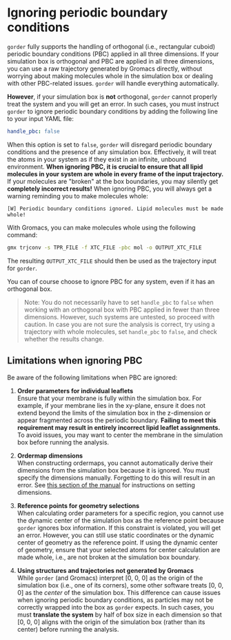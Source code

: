 # Ignoring periodic boundary conditions

`gorder` fully supports the handling of orthogonal (i.e., rectangular cuboid) periodic boundary conditions (PBC) applied in all three dimensions. If your simulation box is orthogonal and PBC are applied in all three dimensions, you can use a raw trajectory generated by Gromacs directly, without worrying about making molecules whole in the simulation box or dealing with other PBC-related issues. `gorder` will handle everything automatically.

**However**, if your simulation box is **not** orthogonal, `gorder` cannot properly treat the system and you will get an error. In such cases, you must instruct `gorder` to ignore periodic boundary conditions by adding the following line to your input YAML file:

```yaml
handle_pbc: false
```

When this option is set to `false`, `gorder` will disregard periodic boundary conditions and the presence of any simulation box. Effectively, it will treat the atoms in your system as if they exist in an infinite, unbound environment. **When ignoring PBC, it is crucial to ensure that all lipid molecules in your system are whole in every frame of the input trajectory.** If your molecules are "broken" at the box boundaries, you may silently get **completely incorrect results!** When ignoring PBC, you will always get a warning reminding you to make molecules whole:

```text
[W] Periodic boundary conditions ignored. Lipid molecules must be made whole!
```

With Gromacs, you can make molecules whole using the following command:

```bash
gmx trjconv -s TPR_FILE -f XTC_FILE -pbc mol -o OUTPUT_XTC_FILE
```

The resulting `OUTPUT_XTC_FILE` should then be used as the trajectory input for `gorder`.

You can of course choose to ignore PBC for any system, even if it has an orthogonal box.

> Note: You do not necessarily have to set `handle_pbc` to `false` when working with an orthogonal box with PBC applied in fewer than three dimensions. However, such systems are untested, so proceed with caution. In case you are not sure the analysis is correct, try using a trajectory with whole molecules, set `handle_pbc` to `false`, and check whether the results change.

## Limitations when ignoring PBC

Be aware of the following limitations when PBC are ignored:

1. **Order parameters for individual leaflets**  
   Ensure that your membrane is fully within the simulation box. For example, if your membrane lies in the xy-plane, ensure it does not extend beyond the limits of the simulation box in the z-dimension or appear fragmented across the periodic boundary. **Failing to meet this requirement may result in entirely incorrect lipid leaflet assignments.** To avoid issues, you may want to center the membrane in the simulation box before running the analysis.

2. **Ordermap dimensions**  
   When constructing ordermaps, you cannot automatically derive their dimensions from the simulation box because it is ignored. You must specify the dimensions manually. Forgetting to do this will result in an error. See [this section of the manual](ordermaps.md#dimensions-of-the-ordermaps) for instructions on setting dimensions.

3. **Reference points for geometry selections**  
   When calculating order parameters for a specific region, you cannot use the dynamic center of the simulation box as the reference point because `gorder` ignores box information. If this constraint is violated, you will get an error. However, you can still use static coordinates or the dynamic center of geometry as the reference point. If using the dynamic center of geometry, ensure that your selected atoms for center calculation are made whole, i.e., are not broken at the simulation box boundary.

4. **Using structures and trajectories not generated by Gromacs**    
   While `gorder` (and Gromacs) interpret [0, 0, 0] as the origin of the simulation box (i.e., one of its corners), some other software treats [0, 0, 0] as the *center* of the simulation box. This difference can cause issues when ignoring periodic boundary conditions, as particles may not be correctly wrapped into the box as `gorder` expects. In such cases, you must **translate the system** by half of box size in each dimension so that [0, 0, 0] aligns with the origin of the simulation box (rather than its center) before running the analysis.
